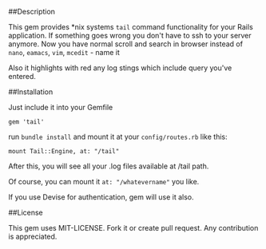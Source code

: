 ##Description

This gem provides *nix systems `tail` command functionality for your Rails application.
If something goes wrong you don't have to ssh to your server anymore. Now you have normal scroll and search in browser instead of `nano`, `eamacs`, `vim`, `mcedit` - name it

Also it highlights with red any log stings which include query you've entered.

##Installation

Just include it into your Gemfile

    gem 'tail'

run `bundle install` and mount it at your `config/routes.rb` like this:

    mount Tail::Engine, at: "/tail"

After this, you will see all your .log files available at /tail path.

Of course, you can mount it `at: "/whatevername"` you like.

If you use Devise for authentication, gem will use it also.

##License

This gem uses MIT-LICENSE. Fork it or create pull request. Any contribution is appreciated.
